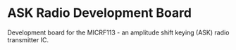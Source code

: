 # ASK Radio Development Board

Development board for the MICRF113 - an amplitude shift keying (ASK) radio transmitter IC.